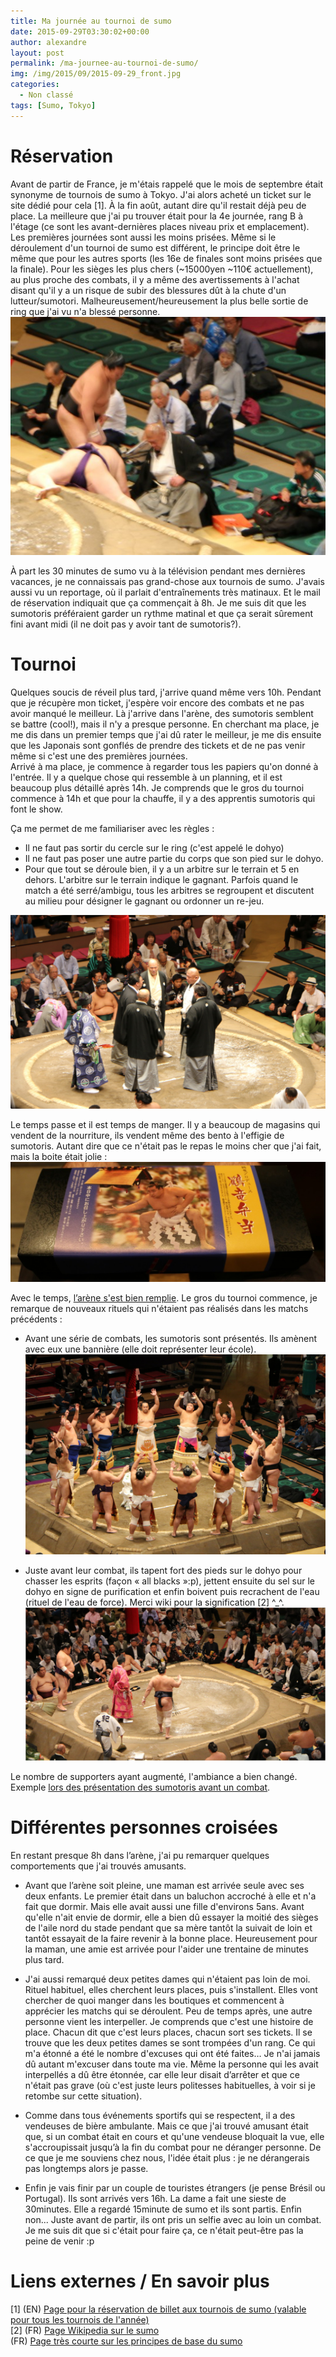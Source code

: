 ```yaml
---
title: Ma journée au tournoi de sumo
date: 2015-09-29T03:30:02+00:00
author: alexandre
layout: post
permalink: /ma-journee-au-tournoi-de-sumo/
img: /img/2015/09/2015-09-29_front.jpg
categories:
  - Non classé
tags: [Sumo, Tokyo]
---
```

# Réservation

Avant de partir de France, je m'étais rappelé que le mois de septembre était synonyme de tournois de sumo à Tokyo. J'ai alors acheté un ticket sur le site dédié pour cela [1]. À la fin août, autant dire qu'il restait déjà peu de place. La meilleure que j'ai pu trouver était pour la 4e journée, rang B à l'étage (ce sont les avant-dernières places niveau prix et emplacement). Les premières journées sont aussi les moins prisées. Même si le déroulement d'un tournoi de sumo est différent, le principe doit être le même que pour les autres sports (les 16e de finales sont moins prisées que la finale). Pour les sièges les plus chers (~15000yen ~110€ actuellement), au plus proche des combats, il y a même des avertissements à l'achat disant qu'il y a un risque de subir des blessures dût à la chute d'un lutteur/sumotori. Malheureusement/heureusement la plus belle sortie de ring que j'ai vu n'a blessé personne.  
![sortie de ring](/img/2015/09/2015-09-29_1.jpg)

À part les 30 minutes de sumo vu à la télévision pendant mes dernières vacances, je ne connaissais pas grand-chose aux tournois de sumo. J'avais aussi vu un reportage, où il parlait d'entraînements très matinaux. Et le mail de réservation indiquait que ça commençait à 8h. Je me suis dit que les sumotoris préféraient garder un rythme matinal et que ça serait sûrement fini avant midi (il ne doit pas y avoir tant de sumotoris?).

# Tournoi

Quelques soucis de réveil plus tard, j'arrive quand même vers 10h. Pendant que je récupère mon ticket, j'espère voir encore des combats et ne pas avoir manqué le meilleur. Là j'arrive dans l'arène, des sumotoris semblent se battre (cool!), mais il n'y a presque personne. En cherchant ma place, je me dis dans un premier temps que j'ai dû rater le meilleur, je me dis ensuite que les Japonais sont gonflés de prendre des tickets et de ne pas venir même si c'est une des premières journées.  
Arrivé à ma place, je commence à regarder tous les papiers qu'on donné à l'entrée. Il y a quelque chose qui ressemble à un planning, et il est beaucoup plus détaillé après 14h. Je comprends que le gros du tournoi commence à 14h et que pour la chauffe, il y a des apprentis sumotoris qui font le show.  

Ça me permet de me familiariser avec les règles :
* Il ne faut pas sortir du cercle sur le ring (c'est appelé le dohyo)
* Il ne faut pas poser une autre partie du corps que son pied sur le dohyo.
* Pour que tout se déroule bien, il y a un arbitre sur le terrain et 5 en dehors. L'arbitre sur le terrain indique le gagnant. Parfois quand le match a été serré/ambigu, tous les arbitres se regroupent et discutent au milieu pour désigner le gagnant ou ordonner un re-jeu.

![regroupement des juges](/img/2015/09/2015-09-29_2.jpg)

Le temps passe et il est temps de manger. Il y a beaucoup de magasins qui vendent de la nourriture, ils vendent même des bento à l'effigie de sumotoris. Autant dire que ce n'était pas le repas le moins cher que j'ai fait, mais la boite était jolie :
![bento du midi](/img/2015/09/2015-09-29_3.jpg)

Avec le temps, [l’arène s'est bien remplie](https://www.youtube.com/watch?v=dFJ0yJNmzKo). Le gros du tournoi commence, je remarque de nouveaux rituels qui n'étaient pas réalisés dans les matchs précédents :
* Avant une série de combats, les sumotoris sont présentés. Ils amènent avec eux une bannière (elle doit représenter leur école).  
![présentation des sumotoris](/img/2015/09/2015-09-29_4.jpg)

* Juste avant leur combat, ils tapent fort des pieds sur le dohyo pour chasser les esprits (façon « all blacks »:p), jettent ensuite du sel sur le dohyo en signe de purification et enfin boivent puis recrachent de l'eau (rituel de l'eau de force). Merci wiki pour la signification [2] ^_^.  
![rituel](/img/2015/09/2015-09-29_5.jpg)

Le nombre de supporters ayant augmenté, l'ambiance a bien changé. Exemple [lors des présentation des sumotoris avant un combat](https://www.youtube.com/watch?v=gKZ7Qkx2s9o).    

# Différentes personnes croisées

En restant presque 8h dans l’arène, j'ai pu remarquer quelques comportements que j'ai trouvés amusants.

* Avant que l’arène soit pleine, une maman est arrivée seule avec ses deux enfants. Le premier était dans un baluchon accroché à elle et n'a fait que dormir. Mais elle avait aussi une fille d'environs 5ans. Avant qu'elle n'ait envie de dormir, elle a bien dû essayer la moitié des sièges de l'aile nord du stade pendant que sa mère tantôt la suivait de loin et tantôt essayait de la faire revenir à la bonne place. Heureusement pour la maman, une amie est arrivée pour l'aider une trentaine de minutes plus tard.

* J'ai aussi remarqué deux petites dames qui n'étaient pas loin de moi. Rituel habituel, elles cherchent leurs places, puis s'installent. Elles vont chercher de quoi manger dans les boutiques et commencent à apprécier les matchs qui se déroulent. Peu de temps après, une autre personne vient les interpeller. Je comprends que c'est une histoire de place. Chacun dit que c'est leurs places, chacun sort ses tickets. Il se trouve que les deux petites dames se sont trompées d'un rang. Ce qui m'a étonné a été le nombre d'excuses qui ont été faites… Je n'ai jamais dû autant m'excuser dans toute ma vie. Même la personne qui les avait interpellés a dû être étonnée, car elle leur disait d’arrêter et que ce n'était pas grave (où c'est juste leurs politesses habituelles, à voir si je retombe sur cette situation).

* Comme dans tous événements sportifs qui se respectent, il a des vendeuses de bière ambulante. Mais ce que j'ai trouvé amusant était que, si un combat était en cours et qu'une vendeuse bloquait la vue, elle s'accroupissait jusqu’à la fin du combat pour ne déranger personne. De ce que je me souviens chez nous, l'idée était plus : je ne dérangerais pas longtemps alors je passe.

* Enfin je vais finir par un couple de touristes étrangers (je pense Brésil ou Portugal). Ils sont arrivés vers 16h. La dame a fait une sieste de 30minutes. Elle a regardé 15minute de sumo et ils sont partis. Enfin non... Juste avant de partir, ils ont pris un selfie avec au loin un combat. Je me suis dit que si c'était pour faire ça, ce n'était peut-être pas la peine de venir :p

# Liens externes / En savoir plus
[1] (EN) [Page pour la réservation de billet aux tournois de sumo (valable pour tous les tournois de l'année)](http://sumo.pia.jp/en/)  
[2] (FR) [Page Wikipedia sur le sumo](https://fr.wikipedia.org/wiki/Sumo)  
(FR) [Page très courte sur les principes de base du sumo](http://mrhe.zerezo.com/sumo/regles.html)  
